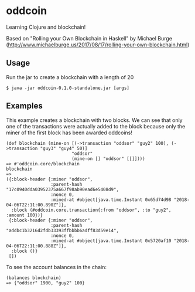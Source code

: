 # oddcoin

Learning Clojure and blockchain! 

Based on "Rolling your Own Blockchain in Haskell" by Michael Burge (http://www.michaelburge.us/2017/08/17/rolling-your-own-blockchain.html)

## Usage
Run the jar to create a blockchain with a length of 20

    $ java -jar oddcoin-0.1.0-standalone.jar [args]

## Examples
This example creates a blockchain with two blocks. We can see that only one of the transactions were actually added to the block because only the miner of the first block has been awarded oddcoins!

    (def blockchain (mine-on [(->transaction "oddsor" "guy2" 100), (->transaction "guy3" "guy4" 50)]
                             "oddsor"
                             (mine-on [] "oddsor" [[]])))
    => #'oddcoin.core/blockchain
    blockchain
    =>
    ({:block-header {:miner "oddsor",
                     :parent-hash "17c0940dda03952375a667f98ab90ead6e5408d9",
                     :nonce 0,
                     :mined-at #object[java.time.Instant 0x65d74d98 "2018-04-06T22:11:00.890Z"]},
      :block (#oddcoin.core.transaction{:from "oddsor", :to "guy2", :amount 100})}
     {:block-header {:miner "oddsor",
                     :parent-hash "addbc1b3216d2fdb33393ffbbbb6adff83d59e14",
                     :nonce 0,
                     :mined-at #object[java.time.Instant 0x5720af10 "2018-04-06T22:11:00.888Z"]},
      :block ()}
     [])

To see the account balances in the chain:

    (balances blockchain)
    => {"oddsor" 1900, "guy2" 100}